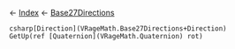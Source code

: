 ← [Index](Api-Index) ← [Base27Directions](VRageMath.Base27Directions)

```csharp[Direction](VRageMath.Base27Directions+Direction) GetUp(ref [Quaternion](VRageMath.Quaternion) rot)```